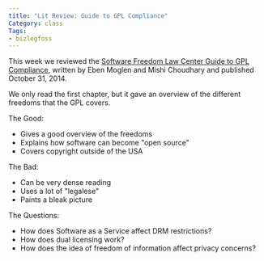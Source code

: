 ```yaml
---
title: "Lit Review: Guide to GPL Compliance"
Category: class
Tags:
- bizlegfoss
---
```


This week we reviewed the [Software Freedom Law Center Guide to GPL Compliance][SFLCGGC], written by Eben Moglen and Mishi Choudhary and published October 31, 2014.

We only read the first chapter, but it gave an overview of the different freedoms that the GPL covers.

The Good:

- Gives a good overview of the freedoms
- Explains how software can become "open source"
- Covers copyright outside of the USA

The Bad:

- Can be very dense reading
- Uses a lot of "legalese"
- Paints a bleak picture

The Questions:

- How does Software as a Service affect DRM restrictions?
- How does dual licensing work?
- How does the idea of freedom of information affect privacy concerns?

[SFLCGGC]: http://bizlegfoss-ritigm.rhcloud.com/static/books/SFLC-Guide_to_GPL_Compliance_2d_ed.pdf
